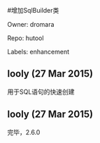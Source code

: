 #增加SqlBuilder类

Owner: dromara

Repo: hutool

Labels: enhancement 

## looly (27 Mar 2015)

用于SQL语句的快速创建


## looly (27 Mar 2015)

完毕，2.6.0


